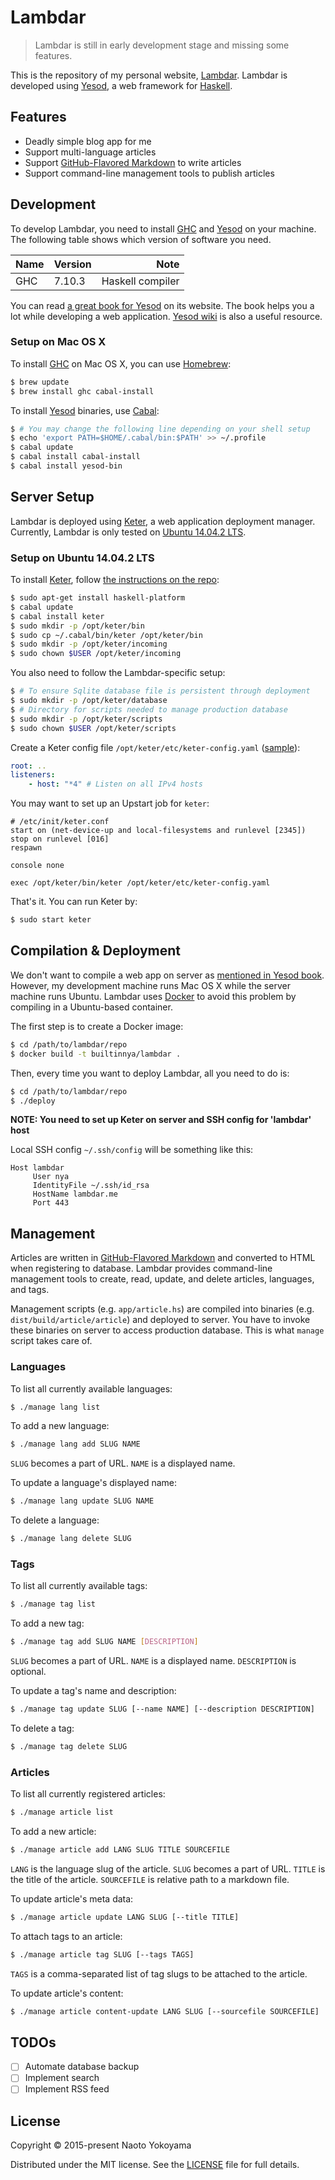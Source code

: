 # Lambdar

> Lambdar is still in early development stage and missing some features.

This is the repository of my personal website, [Lambdar][].
Lambdar is developed using [Yesod][], a web framework for [Haskell][].

[Lambdar]: http://lambdar.me/
[Yesod]: http://www.yesodweb.com/
[Haskell]: https://www.haskell.org/

## Features

- Deadly simple blog app for me
- Support multi-language articles
- Support [GitHub-Flavored Markdown][] to write articles
- Support command-line management tools to publish articles

[GitHub-Flavored Markdown]: https://help.github.com/articles/github-flavored-markdown/

## Development

To develop Lambdar, you need to install [GHC][] and [Yesod][] on your machine.
The following table shows which version of software you need.

[GHC]: https://www.haskell.org/ghc/

| Name | Version |             Note |
|------|---------|-----------------:|
| GHC  | 7.10.3  | Haskell compiler |

You can read [a great book for Yesod](http://www.yesodweb.com/book) on its website.
The book helps you a lot while developing a web application.
[Yesod wiki](https://github.com/yesodweb/yesod/wiki) is also a useful resource.


### Setup on Mac OS X

To install [GHC][] on Mac OS X, you can use [Homebrew][]:

```bash
$ brew update
$ brew install ghc cabal-install
```

[Homebrew]: http://brew.sh/

To install [Yesod][] binaries, use [Cabal][]:
```bash
$ # You may change the following line depending on your shell setup
$ echo 'export PATH=$HOME/.cabal/bin:$PATH' >> ~/.profile
$ cabal update
$ cabal install cabal-install
$ cabal install yesod-bin
```

[Cabal]: https://www.haskell.org/cabal/

## Server Setup

Lambdar is deployed using [Keter][], a web application deployment manager.
Currently, Lambdar is only tested on [Ubuntu 14.04.2 LTS][].

[Keter]: https://github.com/snoyberg/keter
[Ubuntu 14.04.2 LTS]: http://releases.ubuntu.com/14.04/

### Setup on Ubuntu 14.04.2 LTS

To install [Keter][], follow [the instructions on the repo](https://github.com/snoyberg/keter#setup):
```bash
$ sudo apt-get install haskell-platform
$ cabal update
$ cabal install keter
$ sudo mkdir -p /opt/keter/bin
$ sudo cp ~/.cabal/bin/keter /opt/keter/bin
$ sudo mkdir -p /opt/keter/incoming
$ sudo chown $USER /opt/keter/incoming
```

You also need to follow the Lambdar-specific setup:
```bash
$ # To ensure Sqlite database file is persistent through deployment
$ sudo mkdir -p /opt/keter/database
$ # Directory for scripts needed to manage production database
$ sudo mkdir -p /opt/keter/scripts
$ sudo chown $USER /opt/keter/scripts
```

Create a Keter config file `/opt/keter/etc/keter-config.yaml` ([sample](https://github.com/snoyberg/keter/blob/master/etc/keter-config.yaml)):
```yaml
root: ..
listeners:
    - host: "*4" # Listen on all IPv4 hosts
```

You may want to set up an Upstart job for `keter`:
```
# /etc/init/keter.conf
start on (net-device-up and local-filesystems and runlevel [2345])
stop on runlevel [016]
respawn

console none

exec /opt/keter/bin/keter /opt/keter/etc/keter-config.yaml
```

That's it.
You can run Keter by:
```bash
$ sudo start keter
```

## Compilation & Deployment

We don't want to compile a web app on server as [mentioned in Yesod book](http://www.yesodweb.com/book/deploying-your-webapp#deploying-your-webapp_compiling).
However, my development machine runs Mac OS X while the server machine runs Ubuntu.
Lambdar uses [Docker][] to avoid this problem by compiling in a Ubuntu-based container.

[Docker]: https://www.docker.com/

The first step is to create a Docker image:
```bash
$ cd /path/to/lambdar/repo
$ docker build -t builtinnya/lambdar .
```

Then, every time you want to deploy Lambdar, all you need to do is:
```bash
$ cd /path/to/lambdar/repo
$ ./deploy
```

**NOTE: You need to set up Keter on server and SSH config for 'lambdar' host**

Local SSH config `~/.ssh/config` will be something like this:

```
Host lambdar
     User nya
     IdentityFile ~/.ssh/id_rsa
     HostName lambdar.me
     Port 443
```

## Management

Articles are written in [GitHub-Flavored Markdown][] and converted to HTML when
registering to database.
Lambdar provides command-line management tools to create, read, update, and delete
articles, languages, and tags.

Management scripts (e.g. `app/article.hs`) are compiled into binaries (e.g. `dist/build/article/article`) and deployed to server.
You have to invoke these binaries on server to access production database.
This is what `manage` script takes care of.

### Languages

To list all currently available languages:
```bash
$ ./manage lang list
```

To add a new language:
```bash
$ ./manage lang add SLUG NAME
```

`SLUG` becomes a part of URL. `NAME` is a displayed name.

To update a language's displayed name:
```bash
$ ./manage lang update SLUG NAME
```

To delete a language:
```bash
$ ./manage lang delete SLUG
```

### Tags

To list all currently available tags:
```bash
$ ./manage tag list
```

To add a new tag:
```bash
$ ./manage tag add SLUG NAME [DESCRIPTION]
```

`SLUG` becomes a part of URL. `NAME` is a displayed name.
`DESCRIPTION` is optional.

To update a tag's name and description:
```bash
$ ./manage tag update SLUG [--name NAME] [--description DESCRIPTION]
```

To delete a tag:
```bash
$ ./manage tag delete SLUG
```

### Articles

To list all currently registered articles:
```bash
$ ./manage article list
```

To add a new article:
```bash
$ ./manage article add LANG SLUG TITLE SOURCEFILE
```

`LANG` is the language slug of the article.
`SLUG` becomes a part of URL.
`TITLE` is the title of the article.
`SOURCEFILE` is relative path to a markdown file.

To update article's meta data:
```bash
$ ./manage article update LANG SLUG [--title TITLE]
```

To attach tags to an article:
```bash
$ ./manage article tag SLUG [--tags TAGS]
```

`TAGS` is a comma-separated list of tag slugs to be attached to the article.

To update article's content:
```bash
$ ./manage article content-update LANG SLUG [--sourcefile SOURCEFILE]
```

## TODOs

- [ ] Automate database backup
- [ ] Implement search
- [ ] Implement RSS feed

## License

Copyright © 2015-present Naoto Yokoyama

Distributed under the MIT license. See the [LICENSE](./LICENSE) file for full details.
